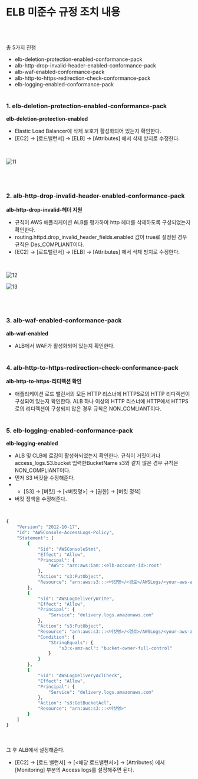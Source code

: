 # ELB 미준수 규정 조치 내용
<br><br>

총 5가지 진행
- elb-deletion-protection-enabled-conformance-pack
- alb-http-drop-invalid-header-enabled-conformance-pack
- alb-waf-enabled-conformance-pack
- alb-http-to-https-redirection-check-conformance-pack
- elb-logging-enabled-conformance-pack
<br><br>

### 1. elb-deletion-protection-enabled-conformance-pack
**elb-deletion-protection-enabled**
<br>
- Elastic Load Balancer에 삭제 보호가 활성화되어 있는지 확인한다.
- [EC2] → [로드밸런서] → [ELB] → [Attributes] 에서 삭제 방지로 수정한다.
<br>

![11](https://github.com/user-attachments/assets/3c900319-286f-43d8-982c-93342a4d8303)
<br><br>
<br><br>

### 2. alb-http-drop-invalid-header-enabled-conformance-pack
**alb-http-drop-invalid-헤더 지원**
<br>
- 규칙이 AWS 애플리케이션 ALB를 평가하여 http 헤더를 삭제하도록 구성되었는지 확인한다.
- routing.httpd.drop_invalid_header_fields.enabled 값이 true로 설정된 경우 규칙은 Des_COMPLIANT이다.
- [EC2] → [로드밸런서] → [ELB] → [Attributes] 에서 삭제 방지로 수정한다.
<br>

![12](https://github.com/user-attachments/assets/26775684-b00a-4340-bc99-6ecc1fc13713)
<br>

![13](https://github.com/user-attachments/assets/eca27bf0-8f88-4188-81d1-2086d3553608)
<br><br>
<br><br>

### 3. alb-waf-enabled-conformance-pack
**alb-waf-enabled**
<br>
- ALB에서 WAF가 활성화되어 있는지 확인한다.
<br><br>

### 4. alb-http-to-https-redirection-check-conformance-pack
**alb-http-to-https-리디렉션 확인**
<br>
- 애플리케이션 로드 밸런서의 모든 HTTP 리스너에 HTTPS로의 HTTP 리디렉션이 구성되어 있는지 확인한다. ALB 하나 이상의 HTTP 리스너에 HTTP에서 HTTPS로의 리디렉션이 구성되지 않은 경우 규칙은 NON_COMLIANT이다.
<br><br>

### 5. elb-logging-enabled-conformance-pack
**elb-logging-enabled**
<br>
- ALB 및 CLB에 로깅이 활성화되었는지 확인한다. 규칙이 거짓이거나 access_logs.S3.bucket 입력한BucketName s3와 같지 않은 경우 규칙은 NON_COMPLIANT이다.
- 먼저 S3 버킷을 수정해준다.
- - [S3] → [버킷] → [<버킷명>] → [권한] → [버킷 정책]
- 버킷 정책을 수정해준다.
<br>

```bash
{
    "Version": "2012-10-17",
    "Id": "AWSConsole-AccessLogs-Policy",
    "Statement": [
        {
            "Sid": "AWSConsoleStmt",
            "Effect": "Allow",
            "Principal": {
                "AWS": "arn:aws:iam::<elb-account-id>:root"
            },
            "Action": "s3:PutObject",
            "Resource": "arn:aws:s3:::<버킷명>/<경로>/AWSLogs/<your-aws-account-id>/*"
        },
        {
            "Sid": "AWSLogDeliveryWrite",
            "Effect": "Allow",
            "Principal": {
                "Service": "delivery.logs.amazonaws.com"
            },
            "Action": "s3:PutObject",
            "Resource": "arn:aws:s3:::<버킷명>/<경로>/AWSLogs/<your-aws-account-id>/*",
            "Condition": {
                "StringEquals": {
                    "s3:x-amz-acl": "bucket-owner-full-control"
                }
            }
        },
        {
            "Sid": "AWSLogDeliveryAclCheck",
            "Effect": "Allow",
            "Principal": {
                "Service": "delivery.logs.amazonaws.com"
            },
            "Action": "s3:GetBucketAcl",
            "Resource": "arn:aws:s3:::<버킷명>"
        }
    ]
}
```
<br><br>
그 후 ALB에서 설정해준다.
<br>
- [EC2] → [로드 밸런서] → [<해당 로드밸런서>] → [Attributes] 에서 [Monitoring] 부분의 Access logs를 설정해주면 된다.

